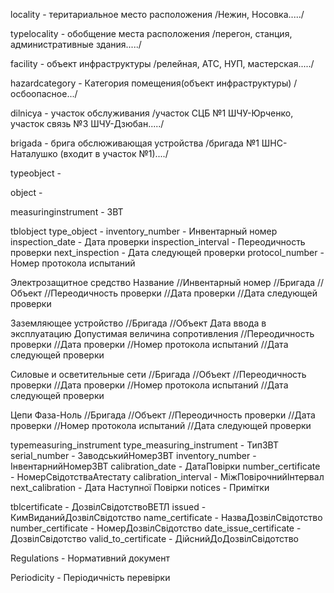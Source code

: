 locality - теритариальное место расположения /Нежин, Носовка...../

typelocality - обобщение места расположения /перегон, станция, административные здания...../

facility - объект инфраструктуры /релейная, АТС, НУП, мастерская...../

hazardcategory - Категория помещения(объект инфраструктуры) /осбоопасное.../

dilnicya - участок обслуживания /участок СЦБ №1 ШЧУ-Юрченко, участок связь №3 ШЧУ-Дзюбан...../

brigada - брига обслюживающая устройства /бригада №1 ШНС-Наталушко (входит в участок №1)..../

typeobject - 

object - 

measuringinstrument - ЗВТ




tblobject
type_object -
inventory_number - Инвентарный номер
inspection_date - Дата проверки
inspection_interval - Переодичность проверки
next_inspection - Дата следующей проверки
protocol_number - Номер протокола испытаний


Электрозащитное средство
Название
//Инвентарный номер
//Бригада
//Объект
//Переодичность проверки
//Дата проверки
//Дата следующей проверки

Заземляющее устройство
//Бригада
//Объект
Дата ввода в эксплуатацию
Допустимая величина сопротивления
//Переодичность проверки
//Дата проверки
//Номер протокола испытаний
//Дата следующей проверки

Силовые и осветительные сети
//Бригада
//Объект
//Переодичность проверки
//Дата проверки
//Номер протокола испытаний
//Дата следующей проверки

Цепи Фаза-Ноль
//Бригада
//Объект
//Переодичность проверки
//Дата проверки
//Номер протокола испытаний
//Дата следующей проверки


typemeasuring_instrument
type_measuring_instrument - ТипЗВТ
serial_number - ЗаводськийНомерЗВТ
inventory_number - ІнвентарнийНомерЗВТ
calibration_date - ДатаПовірки
number_certificate - НомерСвідотстваАтестату
calibration_interval - МіжПовірочнийІнтервал
next_calibration - Дата Наступної Повірки
notices - Примітки



tblcertificate - ДозвілСвідотствоВЕТЛ
issued - КимВиданийДозвілСвідотство
name_certificate - НазваДозвілСвідотство
number_certificate - НомерДозвілСвідотство
date_issue_certificate - ДозвілСвідотство
valid_to_certificate - ДійснийДоДозвілСвідотство


Regulations - Нормативний документ


Periodicity - Періодичність перевірки



